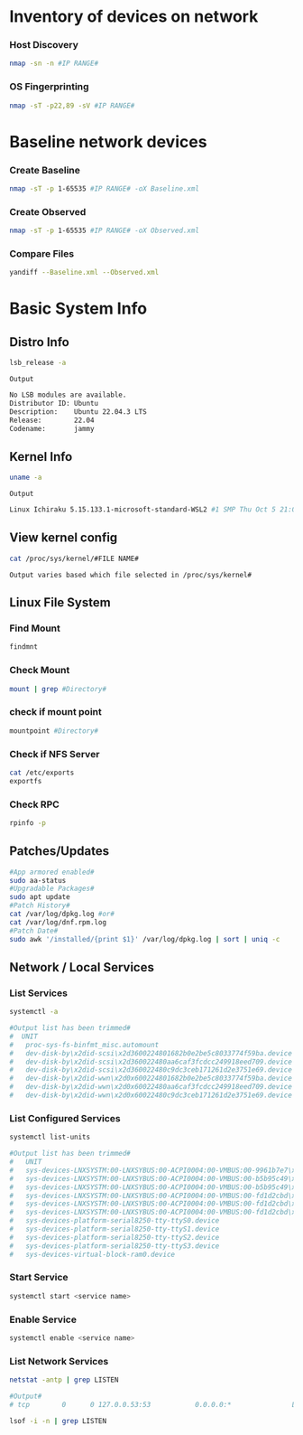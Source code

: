 # Inventory of devices on network

### Host Discovery
``` Bash
nmap -sn -n #IP RANGE#
```
### OS Fingerprinting
```bash 
nmap -sT -p22,89 -sV #IP RANGE# 
```

# Baseline network devices

### Create Baseline
```bash
nmap -sT -p 1-65535 #IP RANGE# -oX Baseline.xml
```
### Create Observed
```bash
nmap -sT -p 1-65535 #IP RANGE# -oX Observed.xml
```
### Compare Files
``` bash
yandiff --Baseline.xml --Observed.xml
```

# Basic System Info

## Distro Info
```bash
lsb_release -a
```
```Output```
```Bash
No LSB modules are available.
Distributor ID: Ubuntu
Description:    Ubuntu 22.04.3 LTS
Release:        22.04
Codename:       jammy
```
## Kernel Info
```Bash
uname -a
```
```Output```
```bash
Linux Ichiraku 5.15.133.1-microsoft-standard-WSL2 #1 SMP Thu Oct 5 21:02:42 UTC 2023 x86_64 x86_64 x86_64 GNU/Linux
```
## View kernel config
```Bash
cat /proc/sys/kernel/#FILE NAME#
```
```Output varies based which file selected in /proc/sys/kernel#```

## Linux File System

### Find Mount
```Bash
findmnt
```
### Check Mount
```Bash
mount | grep #Directory#
```
### check if mount point
```Bash
mountpoint #Directory#
```
### Check if NFS Server
```Bash
cat /etc/exports
exportfs
```
### Check RPC
```Bash
rpinfo -p
```
## Patches/Updates

```bash
#App armored enabled#
sudo aa-status
#Upgradable Packages#
sudo apt update
#Patch History#
cat /var/log/dpkg.log #or# 
cat /var/log/dnf.rpm.log
#Patch Date#
sudo awk '/installed/{print $1}' /var/log/dpkg.log | sort | uniq -c
```


## Network / Local Services

### List Services
```Bash 
systemctl -a 

#Output list has been trimmed#
#  UNIT                                                                                                                                         >
#   proc-sys-fs-binfmt_misc.automount                                                                                                            >
#   dev-disk-by\x2did-scsi\x2d3600224801682b0e2be5c8033774f59ba.device                                                                           >
#   dev-disk-by\x2did-scsi\x2d360022480aa6caf3fcdcc249918eed709.device                                                                           >
#   dev-disk-by\x2did-scsi\x2d360022480c9dc3ceb171261d2e3751e69.device                                                                           >
#   dev-disk-by\x2did-wwn\x2d0x600224801682b0e2be5c8033774f59ba.device                                                                           >
#   dev-disk-by\x2did-wwn\x2d0x60022480aa6caf3fcdcc249918eed709.device                                                                           >
#   dev-disk-by\x2did-wwn\x2d0x60022480c9dc3ceb171261d2e3751e69.device
```

### List Configured Services
```Bash
systemctl list-units

#Output list has been trimmed#
#   UNIT                                                                                                                                         >
#   sys-devices-LNXSYSTM:00-LNXSYBUS:00-ACPI0004:00-VMBUS:00-9961b7e7\x2d69ce\x2d41c3\x2d9464\x2ddc910d85059a-net-eth0.device                    >
#   sys-devices-LNXSYSTM:00-LNXSYBUS:00-ACPI0004:00-VMBUS:00-b5b95c49\x2d27f2\x2d4a7a\x2d87ec\x2defa3c1e4ae9a-pci27f2:00-27f2:00:00.0-virtio0-vir>
#   sys-devices-LNXSYSTM:00-LNXSYBUS:00-ACPI0004:00-VMBUS:00-b5b95c49\x2d27f2\x2d4a7a\x2d87ec\x2defa3c1e4ae9a-pci27f2:00-27f2:00:00.0-virtio0-vir>
#   sys-devices-LNXSYSTM:00-LNXSYBUS:00-ACPI0004:00-VMBUS:00-fd1d2cbd\x2dce7c\x2d535c\x2d966b\x2deb5f811c95f0-host0-target0:0:0-0:0:0:0-block-sda>
#   sys-devices-LNXSYSTM:00-LNXSYBUS:00-ACPI0004:00-VMBUS:00-fd1d2cbd\x2dce7c\x2d535c\x2d966b\x2deb5f811c95f0-host0-target0:0:0-0:0:0:1-block-sdb>
#   sys-devices-LNXSYSTM:00-LNXSYBUS:00-ACPI0004:00-VMBUS:00-fd1d2cbd\x2dce7c\x2d535c\x2d966b\x2deb5f811c95f0-host0-target0:0:0-0:0:0:2-block-sdc>
#   sys-devices-platform-serial8250-tty-ttyS0.device                                                                                             >
#   sys-devices-platform-serial8250-tty-ttyS1.device                                                                                             >
#   sys-devices-platform-serial8250-tty-ttyS2.device                                                                                             >
#   sys-devices-platform-serial8250-tty-ttyS3.device                                                                                             >
#   sys-devices-virtual-block-ram0.device
```

### Start Service
```Bash
systemctl start <service name>
```

### Enable Service
```Bash
systemctl enable <service name>
```

### List Network Services

```Bash
netstat -antp | grep LISTEN

#Output#
# tcp        0      0 127.0.0.53:53           0.0.0.0:*               LISTEN      133/systemd-resolve

lsof -i -n | grep LISTEN

```